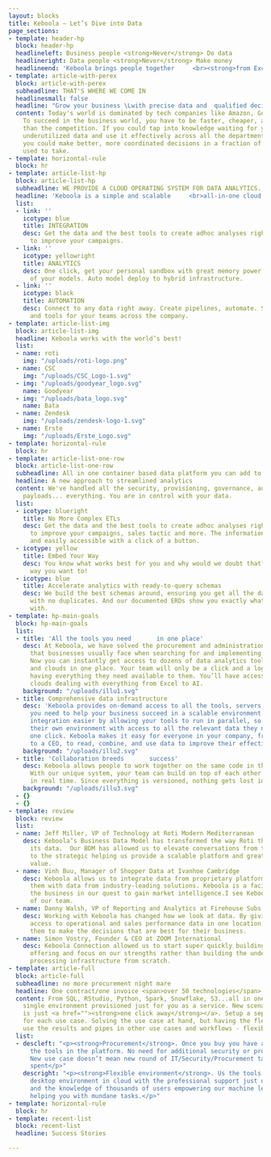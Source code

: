 ```yaml
---
layout: blocks
title: Keboola – Let’s Dive into Data
page_sections:
- template: header-hp
  block: header-hp
  headlineleft: Business people <strong>Never</strong> Do data
  headlineright: Data people <strong>Never</strong> Make money
  headlineend: 'Keboola brings people together     <br><strong>from Excel to AI</strong> with lightning speed. '
- template: article-with-perex
  block: article-with-perex
  subheadline: THAT'S WHERE WE COME IN
  headlinesmall: false
  headline: "Grow your business \Lwith precise data and  qualified decisions"
  content: Today's world is dominated by tech companies like Amazon, Google, and Facebook.
    To succeed in the business world, you have to be faster, cheaper, and more precise
    than the competition. If you could tap into knowledge waiting for you in your
    underutilized data and use it effectively across all the departments of your business,
    you could make better, more coordinated decisions in a fraction of the time it
    used to take.
- template: horizontal-rule
  block: hr
- template: article-list-hp
  block: article-list-hp
  subheadline: WE PROVIDE A CLOUD OPERATING SYSTEM FOR DATA ANALYTICS.
  headline: 'Keboola is a simple and scalable     <br>all-in-one cloud environment.'
  list:
  - link: ''
    icotype: blue
    title: INTEGRATION
    desc: Get the data and the best tools to create adhoc analyses right in your department
      to improve your campaigns.
  - link: ''
    icotype: yellowright
    title: ANALYTICS
    desc: One click, get your personal sandbox with great memory power to run all
      of your models. Auto model deploy to hybrid infrastructure.
  - link: ''
    icotype: black
    title: AUTOMATION
    desc: Connect to any data right away. Create pipelines, automate. Share data catalogues
      and tools for your teams across the company.
- template: article-list-img
  block: article-list-img
  headline: Keboola works with the world’s best!
  list:
  - name: roti
    img: "/uploads/roti-logo.png"
  - name: CSC
    img: "/uploads/CSC_Logo-1.svg"
  - img: "/uploads/goodyear_logo.svg"
    name: Goodyear
  - img: "/uploads/bata_logo.svg"
    name: Bata
  - name: Zendesk
    img: "/uploads/zendesk-logo-1.svg"
  - name: Erste
    img: "/uploads/Erste_Logo.svg"
- template: horizontal-rule
  block: hr
- template: article-list-one-row
  block: article-list-one-row
  subheadline: All in one container based data platform you can add to
  headline: A new approach to streamlined analytics
  content: We've handled all the security, provisioning, governance, audit trails,
    payloads... everything. You are in control with your data.
  list:
  - icotype: blueright
    title: No More Complex ETLs
    desc: Get the data and the best tools to create adhoc analyses right in your department
      to improve your campaigns, sales tactic and more. The information is approachable
      and easily accessible with a click of a button.
  - icotype: yellow
    title: Embed Your Way
    desc: You know what works best for you and why would we doubt that? Embed in whatever
      way you want to!
  - icotype: blue
    title: Accelerate analytics with ready-to-query schemas
    desc: We build the best schemas around, ensuring you get all the data you need,
      with no duplicates. And our documented ERDs show you exactly what you’re working
      with.
- template: hp-main-goals
  block: hp-main-goals
  list:
  - title: 'All the tools you need       in one place'
    desc: At Keboola, we have solved the procurement and administration nightmare
      that businesses usually face when searching for and implementing new tools.
      Now you can instantly get access to dozens of data analytics tools, data warehouses,
      and clouds in one place. Your team will only be a click and a login away from
      having everything they need available to them. You’ll have access to multiple
      clouds dealing with everything from Excel to AI.
    background: "/uploads/illu1.svg"
  - title: Comprehensive data infrastructure
    desc: 'Keboola provides on-demand access to all the tools, servers, and data warehouses
      you need to help your business succeed in a scalable environment. We also make
      integration easier by allowing your tools to run in parallel, so each user has
      their own environment with access to all the relevant data they need in just
      one click. Keboola makes it easy for everyone in your company, from a shop assistant
      to a CEO, to read, combine, and use data to improve their effectiveness. '
    background: "/uploads/illu2.svg"
  - title: 'Collaboration breeds       success'
    desc: Keboola allows people to work together on the same code in the same pipeline.
      With our unique system, your team can build on top of each other’s successes
      in real time. Since everything is versioned, nothing gets lost in all the changes.
    background: "/uploads/illu3.svg"
  - {}
  - {}
- template: review
  block: review
  list:
  - name: Jeff Miller, VP of Technology at Roti Modern Mediterranean
    desc: Keboola’s Business Data Model has transformed the way Roti thinks about
      its data.  Our BDM has allowed us to elevate conversations from the tactical
      to the strategic helping us provide a scalable platform and greater business
      value.
  - name: Vinh Buu, Manager of Shopper Data at Ivanhoe Cambridge
    desc: Keboola allows us to integrate data from proprietary platforms and correlate
      them with data from industry-leading solutions. Keboola is a facilitator to
      the business in our quest to gain market intelligence.I see Keboola as an extension
      of our team.
  - name: Danny Walsh, VP of Reporting and Analytics at Firehouse Subs
    desc: Working with Keboola has changed how we look at data. By giving franchisees
      access to operational and sales performance data in one location, we are empowering
      them to make the decisions that are best for their business.
  - name: Simon Vostry, Founder & CEO at ZOOM International
    desc: Keboola Connection allowed us to start super quickly building our analytics
      offering and focus on our strengths rather than building the underlying data
      processing infrastructure from scratch.
- template: article-full
  block: article-full
  subheadline: no more procurement night mare
  headline: One contract/one invoice <span>over 50 technologies</span>
  content: From SQL, RStudio, Python, Spark, Snowflake, S3...all in one contract and
    single environment provisioned just for you as a service. New scenario and configuration
    is just <a href=""><strong>one click away</strong></a>. Setup a separate project
    for each use case. Solving the use case at hand, but having the flexibility to
    use the results and pipes in other use cases and workflows - flexibility.
  list:
  - descleft: "<p><strong>Procurement</strong>. Once you buy you have access to all
      the tools in the platform. No need for additional security or procurement permissions.
      New use case doesn’t mean new round of IT/Security/Procurement talks and weeks
      spent</p>"
    descright: "<p><strong>Flexible environment</strong>. Us the tools you know from
      desktop environment in cloud with the professional support just one click away
      and the knowledge of thousands of users empowering our machine learning and
      helping you with mundane tasks.</p>"
- template: horizontal-rule
  block: hr
- template: recent-list
  block: recent-list
  headline: Success Stories

---
```

